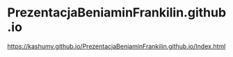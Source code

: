 # PrezentacjaBeniaminFrankilin.github.io

https://kashumy.github.io/PrezentacjaBeniaminFrankilin.github.io/Index.html 
